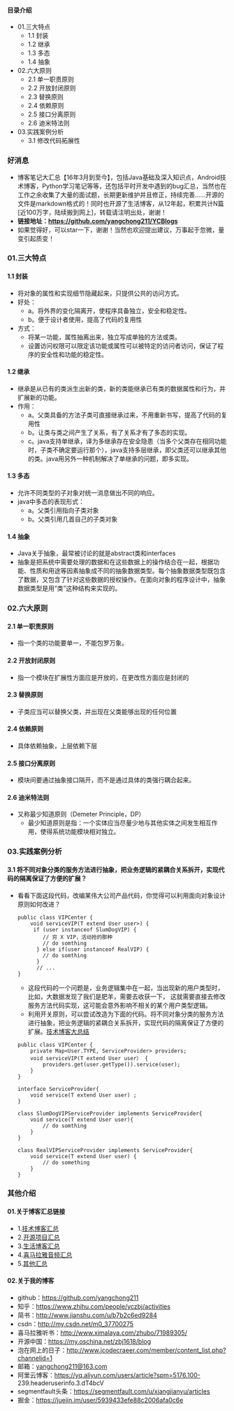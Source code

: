 #### 目录介绍
- 01.三大特点
    - 1.1 封装
    - 1.2 继承
    - 1.3 多态
    - 1.4 抽象
- 02.六大原则
    - 2.1 单一职责原则
    - 2.2 开放封闭原则
    - 2.3 替换原则
    - 2.4 依赖原则
    - 2.5 接口分离原则
    - 2.6 迪米特法则
- 03.实践案例分析
    - 3.1 修改代码拓展性



### 好消息
- 博客笔记大汇总【16年3月到至今】，包括Java基础及深入知识点，Android技术博客，Python学习笔记等等，还包括平时开发中遇到的bug汇总，当然也在工作之余收集了大量的面试题，长期更新维护并且修正，持续完善……开源的文件是markdown格式的！同时也开源了生活博客，从12年起，积累共计N篇[近100万字，陆续搬到网上]，转载请注明出处，谢谢！
- **链接地址：https://github.com/yangchong211/YCBlogs**
- 如果觉得好，可以star一下，谢谢！当然也欢迎提出建议，万事起于忽微，量变引起质变！





### 01.三大特点
#### 1.1 封装
- 将对象的属性和实现细节隐藏起来，只提供公共的访问方式。
- 好处：
    - a。将外界的变化隔离开，使程序具备独立，安全和稳定性。
    - b。便于设计者使用，提高了代码的复用性
- 方式：
    - 将某一功能，属性抽离出来，独立写成单独的方法或类。
    - 设置访问权限可以限定该功能或属性可以被特定的访问者访问，保证了程序的安全性和功能的稳定性。


#### 1.2 继承
- 继承是从已有的类派生出新的类，新的类能继承已有类的数据属性和行为，并扩展新的功能。
- 作用：
    - a。父类具备的方法子类可直接继承过来，不用重新书写，提高了代码的复用性
    - b。让类与类之间产生了关系，有了关系才有了多态的实现。
    - c。java支持单继承，译为多继承存在安全隐患（当多个父类存在相同功能时，子类不确定要运行那个），java支持多层继承，即父类还可以继承其他的类。java用另外一种机制解决了单继承的问题，即多实现。


#### 1.3 多态
- 允许不同类型的子对象对统一消息做出不同的响应。
- java中多态的表现形式：
    - a。父类引用指向子类对象
    - b。父类引用几首自己的子类对象



#### 1.4 抽象
- Java关于抽象，最常被讨论的就是abstract类和interfaces
- 抽象是把系统中需要处理的数据和在这些数据上的操作结合在一起，根据功能、性质和用途等因素抽象成不同的抽象数据类型。每个抽象数据类型既包含了数据，又包含了针对这些数据的授权操作。在面向对象的程序设计中，抽象数据类型是用“类”这种结构来实现的。





### 02.六大原则
#### 2.1 单一职责原则
- 指一个类的功能要单一，不能包罗万象。


#### 2.2 开放封闭原则
- 指一个模块在扩展性方面应是开放的，在更改性方面应是封闭的


#### 2.3 替换原则
- 子类应当可以替换父类，并出现在父类能够出现的任何位置


#### 2.4 依赖原则
- 具体依赖抽象，上层依赖下层


#### 2.5 接口分离原则
- 模块间要通过抽象接口隔开，而不是通过具体的类强行耦合起来。


#### 2.6 迪米特法则
- 又称最少知道原则（Demeter Principle，DP）
    - 最少知道原则是指：一个实体应当尽量少地与其他实体之间发生相互作用，使得系统功能模块相对独立。





### 03.实践案例分析
#### 3.1 将不同对象分类的服务方法进行抽象，把业务逻辑的紧耦合关系拆开，实现代码的隔离保证了方便的扩展？
- 看看下面这段代码，改编某伟大公司产品代码，你觉得可以利用面向对象设计原则如何改进？
    ```
    public class VIPCenter {
        void serviceVIP(T extend User user>) {
         if (user instanceof SlumDogVIP) {
            // 穷 X VIP，活动抢的那种
            // do somthing
          } else if(user instanceof RealVIP) {
            // do somthing
          }
          // ...
    }
    ```
    - 这段代码的一个问题是，业务逻辑集中在一起，当出现新的用户类型时，比如，大数据发现了我们是肥羊，需要去收获一下， 这就需要直接去修改服务方法代码实现，这可能会意外影响不相关的某个用户类型逻辑。
    - 利用开关原则，可以尝试改造为下面的代码。将不同对象分类的服务方法进行抽象，把业务逻辑的紧耦合关系拆开，实现代码的隔离保证了方便的扩展。[技术博客大总结](https://github.com/yangchong211/YCBlogs)
    ```
    public class VIPCenter {
        private Map<User.TYPE, ServiceProvider> providers;
        void serviceVIP(T extend User user） {
            providers.get(user.getType()).service(user);
        }
    }
    
    interface ServiceProvider{
        void service(T extend User user) ;
    }
    
    class SlumDogVIPServiceProvider implements ServiceProvider{
        void service(T extend User user){
            // do somthing
        }
    }
    
    class RealVIPServiceProvider implements ServiceProvider{
        void service(T extend User user) {
            // do something
        }
    }
    ```





### 其他介绍
#### 01.关于博客汇总链接
- 1.[技术博客汇总](https://www.jianshu.com/p/614cb839182c)
- 2.[开源项目汇总](https://blog.csdn.net/m0_37700275/article/details/80863574)
- 3.[生活博客汇总](https://blog.csdn.net/m0_37700275/article/details/79832978)
- 4.[喜马拉雅音频汇总](https://www.jianshu.com/p/f665de16d1eb)
- 5.[其他汇总](https://www.jianshu.com/p/53017c3fc75d)



#### 02.关于我的博客
- github：https://github.com/yangchong211
- 知乎：https://www.zhihu.com/people/yczbj/activities
- 简书：http://www.jianshu.com/u/b7b2c6ed9284
- csdn：http://my.csdn.net/m0_37700275
- 喜马拉雅听书：http://www.ximalaya.com/zhubo/71989305/
- 开源中国：https://my.oschina.net/zbj1618/blog
- 泡在网上的日子：http://www.jcodecraeer.com/member/content_list.php?channelid=1
- 邮箱：yangchong211@163.com
- 阿里云博客：https://yq.aliyun.com/users/article?spm=5176.100- 239.headeruserinfo.3.dT4bcV
- segmentfault头条：https://segmentfault.com/u/xiangjianyu/articles
- 掘金：https://juejin.im/user/5939433efe88c2006afa0c6e




